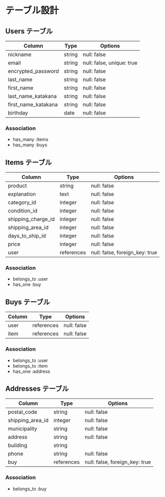 # テーブル設計

## Users テーブル

| Column             | Type   | Options                  |
|--------------------|--------|--------------------------|
| nickname           | string | null: false              |
| email              | string | null: false, unique: true|
| encrypted_password | string | null: false              |
| last_name          | string | null: false              |
| first_name         | string | null: false              |
| last_name_katakana | string | null: false              |
| first_name_katakana| string | null: false              |
| birthday           | date   | null: false              |

### Association
 - has_many :items
 - has_many :buys

## Items テーブル

| Column             | Type        | Options                        |
|--------------------|-------------|--------------------------------|
| product            | string      | null: false                    |
| explanation        | text        | null: false                    |
| category_id        | integer     | null: false                    |
| condition_id       | integer     | null: false                    |
| shipping_charge_id | integer     | null: false                    |
| shipping_area_id   | integer     | null: false                    |
| days_to_ship_id    | integer     | null: false                    |
| price              | integer     | null: false                    |
| user               | references  | null: false, foreign_key: true |

### Association
 - belongs_to :user
 - has_one :buy

## Buys テーブル

|Column| Type       | Options     |
|------|------------|-------------|
| user | references | null: false |
| item | references | null: false |

### Association
 - belongs_to :user
 - belongs_to :item
 - has_one :address
## Addresses テーブル

| Column            | Type       | Options                       |
|-------------------|------------|-------------------------------|
| postal_code       | string     | null: false                   |
| shipping_area_id  | integer    | null: false                   |
| municipality      | string     | null: false                   |
| address           | string     | null: false                   |
| building          | string     |                               |
| phone             | string     | null: false                   |
| buy               | references | null: false, foreign_key: true|

### Association
 - belongs_to :buy